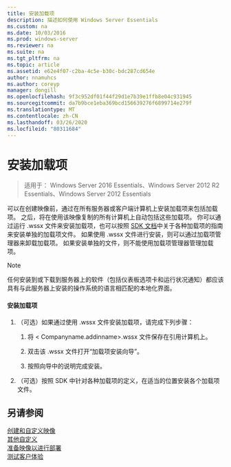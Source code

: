 ```yaml
---
title: 安装加载项
description: 描述如何使用 Windows Server Essentials
ms.custom: na
ms.date: 10/03/2016
ms.prod: windows-server
ms.reviewer: na
ms.suite: na
ms.tgt_pltfrm: na
ms.topic: article
ms.assetid: e62e4f07-c2ba-4c5e-b30c-bdc287cd654e
author: nnamuhcs
ms.author: coreyp
manager: dongill
ms.openlocfilehash: 9f3c952df01f44f29d1e7b39e1ffb8e04c931945
ms.sourcegitcommit: da7b9bce1eba369bcd156639276f6899714e279f
ms.translationtype: MT
ms.contentlocale: zh-CN
ms.lasthandoff: 03/26/2020
ms.locfileid: "80311684"
---
```

# <a name="install-add-ins"></a>安装加载项

>适用于： Windows Server 2016 Essentials、Windows Server 2012 R2 Essentials、Windows Server 2012 Essentials

可以在创建映像前，通过在所有服务器或客户端计算机上安装加载项来包括加载项。 之后，将在使用该映像复制的所有计算机上自动包括这些加载项。 你可以通过运行 .wssx 文件来安装加载项，也可以按照 [SDK 文档](https://go.microsoft.com/fwlink/?LinkID=248648)中关于各种加载项的指南来安装单独的加载项文件。 如果使用 .wssx 文件进行安装，则可以通过加载项管理器来卸载加载项。 如果安装单独的文件，则不能使用加载项管理器管理加载项。  
  
> [!NOTE]
>  任何安装到或下载到服务器上的软件（包括仪表板选项卡和运行状况通知）都应该具有与此服务器上安装的操作系统的语言相匹配的本地化界面。  
  
#### <a name="to-install-an-add-in"></a>安装加载项  
  
1.  （可选）如果通过使用 .wssx 文件安装加载项，请完成下列步骤：  
  
    1.  将 < Companyname.addinname\>.wssx 文件保存在引用计算机上。  
  
    2.  双击该 .wssx 文件打开“加载项安装向导”。  
  
    3.  按照向导中的说明完成安装。  
  
2.  （可选）按照 SDK 中针对各种加载项的定义，在适当的位置安装各个加载项文件。  
  
## <a name="see-also"></a>另请参阅  
 [创建和自定义映像](Creating-and-Customizing-the-Image.md)   
 [其他自定义](Additional-Customizations.md)   
 [准备映像以进行部署](Preparing-the-Image-for-Deployment.md)   
 [测试客户体验](Testing-the-Customer-Experience.md)